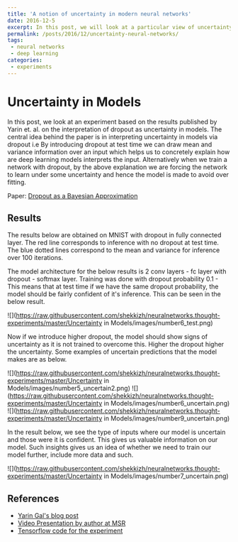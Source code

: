 ```yaml
---
title: 'A notion of uncertainty in modern neural networks'	
date: 2016-12-5
excerpt: In this post, we will look at a particular view of uncertainty in modern deep learning systems using droput 
permalink: /posts/2016/12/uncertainty-neural-networks/
tags:
 - neural networks
 - deep learning
categories:
 - experiments	
---
```


# Uncertainty in Models
In this post, we look at an experiment based on the results published by Yarin et. al. on the interpretation of dropout as uncertainty in models. The central idea behind the paper is in interpreting uncertainty in models via dropout i.e By introducing dropout at test time we can draw mean and variance information over an input which helps us to concretely explain how are deep learning models interprets the input. Alternatively when we train a network with dropout, by the above explanation we are forcing the network  to learn under some uncertainty and hence the model is made to avoid over fitting.

Paper: [Dropout as a Bayesian Approximation](https://arxiv.org/abs/1506.02142)

## Results
The results below are obtained on MNIST with dropout in fully connected layer. The red line corresponds to inference with no dropout at test time. The blue dotted lines correspond to the mean and variance for inference over 100 iterations. 

The model architecture for the below results is 2 conv layers - fc layer with dropout - softmax layer. Training was done with dropout probability 0.1 - This means that at test time if we have the same dropout probability, the model should be fairly confident of it's inference. This can be seen in the below result.

![](https://raw.githubusercontent.com/shekkizh/neuralnetworks.thought-experiments/master/Uncertainty in Models/images/number6_test.png)

Now if we introduce higher dropout, the model should show signs of uncertainty as it is not trained to overcome this. Higher the dropout higher the uncertainty. Some examples of uncertain predictions that the model makes are as below.

![](https://raw.githubusercontent.com/shekkizh/neuralnetworks.thought-experiments/master/Uncertainty in Models/images/number5_uncertain2.png)
![](https://raw.githubusercontent.com/shekkizh/neuralnetworks.thought-experiments/master/Uncertainty in Models/images/number6_uncertain.png)
![](https://raw.githubusercontent.com/shekkizh/neuralnetworks.thought-experiments/master/Uncertainty in Models/images/number9_uncertain.png)

In the result below, we see the type of inputs where our model is uncertain and those were it is confident. This gives us valuable information on our model. Such insights gives us an idea of whether we need to train our model further, include more data and such.

![](https://raw.githubusercontent.com/shekkizh/neuralnetworks.thought-experiments/master/Uncertainty in Models/images/number7_uncertain.png)


## References
 - [Yarin Gal's blog post](http://mlg.eng.cam.ac.uk/yarin/blog_3d801aa532c1ce.html) 
 - [Video Presentation by author at MSR](https://www.youtube.com/watch?v=3ONLxYeM1Sc&index=14&list=WL&t=1030s)
 - [Tensorflow code for the experiment](https://github.com/shekkizh/TensorflowProjects/master/MNIST/Uncertainty_modelling.py)
